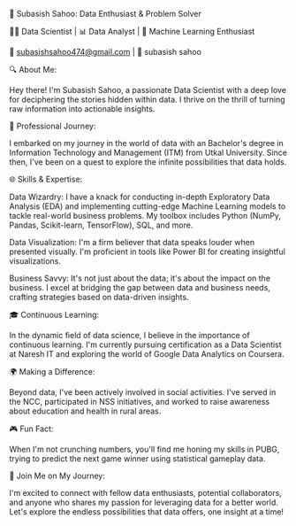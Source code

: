 🌟 Subasish Sahoo: Data Enthusiast & Problem Solver

👩‍💻 Data Scientist | 📊 Data Analyst | 🧠 Machine Learning Enthusiast

📧 subasishsahoo474@gmail.com | 💼 subasish sahoo

🔍 About Me:

Hey there! I'm Subasish Sahoo, a passionate Data Scientist with a deep love for deciphering the stories hidden within data. I thrive on the thrill of turning raw information into actionable insights.

🚀 Professional Journey:

I embarked on my journey in the world of data with an Bachelor's degree in Information Technology and Management (ITM) from Utkal University. Since then, I've been on a quest to explore the infinite possibilities that data holds.

🌐 Skills & Expertise:

Data Wizardry: I have a knack for conducting in-depth Exploratory Data Analysis (EDA) and implementing cutting-edge Machine Learning models to tackle real-world business problems. My toolbox includes Python (NumPy, Pandas, Scikit-learn, TensorFlow), SQL, and more.

Data Visualization: I'm a firm believer that data speaks louder when presented visually. I'm proficient in tools like Power BI for creating insightful visualizations.

Business Savvy: It's not just about the data; it's about the impact on the business. I excel at bridging the gap between data and business needs, crafting strategies based on data-driven insights.

🎓 Continuous Learning:

In the dynamic field of data science, I believe in the importance of continuous learning. I'm currently pursuing certification as a Data Scientist at Naresh IT and exploring the world of Google Data Analytics on Coursera.

🌍 Making a Difference:

Beyond data, I've been actively involved in social activities. I've served in the NCC, participated in NSS initiatives, and worked to raise awareness about education and health in rural areas.

🎮 Fun Fact:

When I'm not crunching numbers, you'll find me honing my skills in PUBG, trying to predict the next game winner using statistical gameplay data.

🚀 Join Me on My Journey:

I'm excited to connect with fellow data enthusiasts, potential collaborators, and anyone who shares my passion for leveraging data for a better world. Let's explore the endless possibilities that data offers, one insight at a time!

